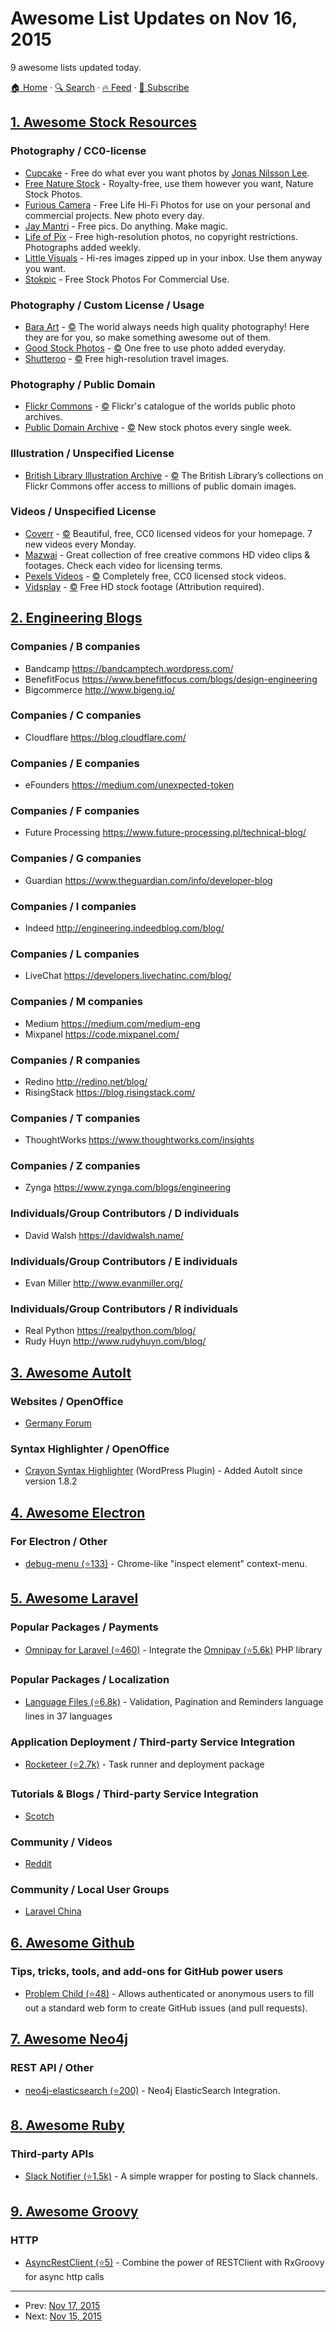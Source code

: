 # Awesome List Updates on Nov 16, 2015

9 awesome lists updated today.

[🏠 Home](/README.md) · [🔍 Search](https://test.trackawesomelist.com/search/) · [🔥 Feed](https://test.trackawesomelist.com/feed.xml) · [📮 Subscribe](https://trackawesomelist.us17.list-manage.com/subscribe?u=d2f0117aa829c83a63ec63c2f&id=36a103854c)



## [1. Awesome Stock Resources](/content/neutraltone/awesome-stock-resources/README.md)

### Photography / CC0-license

*   [Cupcake](http://cupcake.nilssonlee.se/) - Free do what ever you want photos by [Jonas Nilsson Lee](https://twitter.com/nilsson_jonas).
*   [Free Nature Stock](http://freenaturestock.com/) - Royalty-free, use them however you want, Nature Stock Photos.
*   [Furious Camera](http://furiouscamera.com/) - Free Life Hi-Fi Photos for use on your personal and commercial projects. New photo every day.
*   [Jay Mantri](http://jaymantri.com/) - Free pics. Do anything. Make magic.
*   [Life of Pix](http://www.lifeofpix.com/) - Free high-resolution photos, no copyright restrictions. Photographs added weekly.
*   [Little Visuals](http://littlevisuals.co/) - Hi-res images zipped up in your inbox. Use them anyway you want.
*   [Stokpic](http://stokpic.com/) - Free Stock Photos For Commercial Use.

### Photography / Custom License / Usage

*   [Bara Art](http://www.bara-art.com/) - [:copyright:](http://www.bara-art.com/about/) The world always needs high quality photography! Here they are for you, so make something awesome out of them.
*   [Good Stock Photos](https://goodstock.photos/) - [:copyright:](https://goodstock.photos/about/) One free to use photo added everyday.
*   [Shutteroo](http://shutteroo.com/) - [:copyright:](http://shutteroo.com/about/) Free high-resolution travel images.

### Photography / Public Domain

*   [Flickr Commons](https://www.flickr.com/commons) - [:copyright:](https://www.flickr.com/commons/usage/) Flickr's catalogue of the worlds public photo archives.
*   [Public Domain Archive](http://publicdomainarchive.com/) - [:copyright:](https://creativecommons.org/publicdomain/zero/1.0/) New stock photos every single week.

### Illustration / Unspecified License

*   [British Library Illustration Archive](https://www.flickr.com/photos/britishlibrary/) - [:copyright:](http://www.bl.uk/aboutus/terms/copyright/index.html) The British Library’s collections on Flickr Commons offer access to millions of public domain images.

### Videos / Unspecified License

*   [Coverr](http://coverr.co/) - [:copyright:](https://creativecommons.org/publicdomain/zero/1.0/) Beautiful, free, CC0 licensed videos for your homepage. 7 new videos every Monday.
*   [Mazwai](http://mazwai.com/) - Great collection of free creative commons HD video clips & footages. Check each video for licensing terms.
*   [Pexels Videos](https://videos.pexels.com/) - [:copyright:](https://creativecommons.org/publicdomain/zero/1.0/) Completely free, CC0 licensed stock videos.
*   [Vidsplay](http://www.vidsplay.com/) - [:copyright:](http://www.vidsplay.com/terms.html) Free HD stock footage (Attribution required).

## [2. Engineering Blogs](/content/kilimchoi/engineering-blogs/README.md)

### Companies / B companies

*   Bandcamp <https://bandcamptech.wordpress.com/>
*   BenefitFocus <https://www.benefitfocus.com/blogs/design-engineering>
*   Bigcommerce <http://www.bigeng.io/>

### Companies / C companies

*   Cloudflare <https://blog.cloudflare.com/>

### Companies / E companies

*   eFounders <https://medium.com/unexpected-token>

### Companies / F companies

*   Future Processing <https://www.future-processing.pl/technical-blog/>

### Companies / G companies

*   Guardian <https://www.theguardian.com/info/developer-blog>

### Companies / I companies

*   Indeed <http://engineering.indeedblog.com/blog/>

### Companies / L companies

*   LiveChat <https://developers.livechatinc.com/blog/>

### Companies / M companies

*   Medium <https://medium.com/medium-eng>
*   Mixpanel <https://code.mixpanel.com/>

### Companies / R companies

*   Redino <http://redino.net/blog/>
*   RisingStack <https://blog.risingstack.com/>

### Companies / T companies

*   ThoughtWorks <https://www.thoughtworks.com/insights>

### Companies / Z companies

*   Zynga <https://www.zynga.com/blogs/engineering>

### Individuals/Group Contributors / D individuals

*   David Walsh <https://davidwalsh.name/>

### Individuals/Group Contributors / E individuals

*   Evan Miller <http://www.evanmiller.org/>

### Individuals/Group Contributors / R individuals

*   Real Python <https://realpython.com/blog/>
*   Rudy Huyn <http://www.rudyhuyn.com/blog/>

## [3. Awesome AutoIt](/content/J2TEAM/awesome-AutoIt/README.md)

### Websites / OpenOffice

*   [Germany Forum](https://autoit.de/)

### Syntax Highlighter / OpenOffice

*   [Crayon Syntax Highlighter](https://wordpress.org/plugins/crayon-syntax-highlighter/) (WordPress Plugin) - Added AutoIt since version 1.8.2

## [4. Awesome Electron](/content/sindresorhus/awesome-electron/README.md)

### For Electron / Other

*   [debug-menu (⭐133)](https://github.com/parro-it/debug-menu) - Chrome-like "inspect element" context-menu.

## [5. Awesome Laravel](/content/chiraggude/awesome-laravel/README.md)

### Popular Packages / Payments

*   [Omnipay for Laravel (⭐460)](https://github.com/ignited/laravel-omnipay) - Integrate the [Omnipay (⭐5.6k)](https://github.com/thephpleague/omnipay) PHP library

### Popular Packages / Localization

*   [Language Files (⭐6.8k)](https://github.com/caouecs/Laravel-lang) - Validation, Pagination and Reminders language lines in 37 languages

### Application Deployment / Third-party Service Integration

*   [Rocketeer (⭐2.7k)](https://github.com/rocketeers/rocketeer) - Task runner and deployment package

### Tutorials & Blogs / Third-party Service Integration

*   [Scotch](https://scotch.io/tag/laravel)

### Community / Videos

*   [Reddit](https://www.reddit.com/r/laravel)

### Community / Local User Groups

*   [Laravel China](https://phphub.org/)

## [6. Awesome Github](/content/phillipadsmith/awesome-github/README.md)

### Tips, tricks, tools, and add-ons for GitHub power users

*   [Problem Child (⭐48)](https://github.com/benbalter/problem_child) - Allows authenticated or anonymous users to fill out a standard web form to create GitHub issues (and pull requests).

## [7. Awesome Neo4j](/content/neueda/awesome-neo4j/README.md)

### REST API / Other

*   [neo4j-elasticsearch (⭐200)](https://github.com/neo4j-contrib/neo4j-elasticsearch) - Neo4j ElasticSearch Integration.

## [8. Awesome Ruby](/content/markets/awesome-ruby/README.md)

### Third-party APIs

*   [Slack Notifier (⭐1.5k)](https://github.com/stevenosloan/slack-notifier) - A simple wrapper for posting to Slack channels.

## [9. Awesome Groovy](/content/kdabir/awesome-groovy/README.md)

### HTTP

*   [AsyncRestClient (⭐5)](https://github.com/eginez/AsyncRestClient) - Combine the power of RESTClient with RxGroovy for async http calls

---

- Prev: [Nov 17, 2015](/content/2015/11/17/README.md)
- Next: [Nov 15, 2015](/content/2015/11/15/README.md)